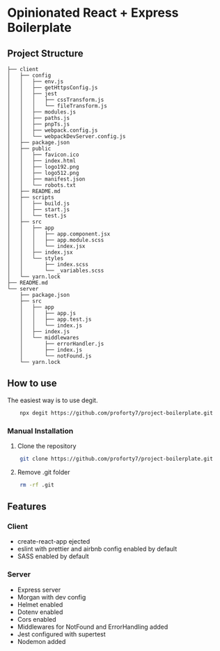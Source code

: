 # Opinionated React + Express Boilerplate

## Project Structure

```
├── client
│   ├── config
│   │   ├── env.js
│   │   ├── getHttpsConfig.js
│   │   ├── jest
│   │   │   ├── cssTransform.js
│   │   │   └── fileTransform.js
│   │   ├── modules.js
│   │   ├── paths.js
│   │   ├── pnpTs.js
│   │   ├── webpack.config.js
│   │   └── webpackDevServer.config.js
│   ├── package.json
│   ├── public
│   │   ├── favicon.ico
│   │   ├── index.html
│   │   ├── logo192.png
│   │   ├── logo512.png
│   │   ├── manifest.json
│   │   └── robots.txt
│   ├── README.md
│   ├── scripts
│   │   ├── build.js
│   │   ├── start.js
│   │   └── test.js
│   ├── src
│   │   ├── app
│   │   │   ├── app.component.jsx
│   │   │   ├── app.module.scss
│   │   │   └── index.jsx
│   │   ├── index.jsx
│   │   └── styles
│   │       ├── index.scss
│   │       └── _variables.scss
│   └── yarn.lock
├── README.md
└── server
    ├── package.json
    ├── src
    │   ├── app
    │   │   ├── app.js
    │   │   ├── app.test.js
    │   │   └── index.js
    │   ├── index.js
    │   └── middlewares
    │       ├── errorHandler.js
    │       ├── index.js
    │       └── notFound.js
    └── yarn.lock
```

## How to use

The easiest way is to use degit.

```sh
    npx degit https://github.com/proforty7/project-boilerplate.git
```

### Manual Installation

1. Clone the repository

```sh
    git clone https://github.com/proforty7/project-boilerplate.git
```

2. Remove .git folder

```sh
    rm -rf .git
```

## Features

### Client

- create-react-app ejected
- eslint with prettier and airbnb config enabled by default
- SASS enabled by default

### Server

- Express server
- Morgan with dev config
- Helmet enabled
- Dotenv enabled
- Cors enabled
- Middlewares for NotFound and ErrorHandling added
- Jest configured with supertest
- Nodemon added
